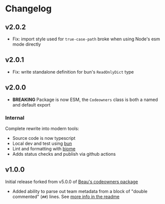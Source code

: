 # Changelog

## v2.0.2

- Fix: import style used for `true-case-path` broke when using Node's esm mode directly

## v2.0.1

- Fix: write standalone definition for bun's `ReadOnlyDict` type

## v2.0.0

- **BREAKING** Package is now ESM, the `Codeowners` class is both a named and default export

### Internal

Complete rewrite into modern tools:

- Source code is now typescript
- Local dev and test using [bun](https://bun.sh/)
- Lint and formatting with [biome](https://biomejs.dev/)
- Adds status checks and publish via github actions

## v1.0.0

Initial release forked from v5.0.0 of [Beau's codeowners package](https://github.com/beaugunderson/codeowners)

- Added ability to parse out team metadata from a block of "double commented" (`##`) lines. See [more info in the readme](README.md#team-metadata)
